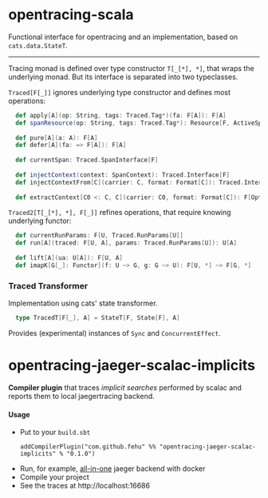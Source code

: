 # opentracing-scala

Functional interface for opentracing and an implementation, based on `cats.data.StateT`.

--------------------------------

Tracing monad is defined over type constructor `T[_[*], *]`, that wraps the underlying monad.
But its interface is separated into two typeclasses.

`Traced[F[_]]` ignores underlying type constructor and defines most operations:
```scala
  def apply[A](op: String, tags: Traced.Tag*)(fa: F[A]): F[A]
  def spanResource(op: String, tags: Traced.Tag*): Resource[F, ActiveSpan]
    
  def pure[A](a: A): F[A]
  def defer[A](fa: => F[A]): F[A]
  
  def currentSpan: Traced.SpanInterface[F]
  
  def injectContext(context: SpanContext): Traced.Interface[F]
  def injectContextFrom[C](carrier: C, format: Format[C]): Traced.Interface[F]
  
  def extractContext[C0 <: C, C](carrier: C0, format: Format[C]): F[Option[C0]] 
```

`Traced2[T[_[*], *], F[_]]` refines operations, that require knowing underlying functor:
```scala
  def currentRunParams: F[U, Traced.RunParams[U]]
  def run[A](traced: F[U, A], params: Traced.RunParams[U]): U[A]
  
  def lift[A](ua: U[A]): F[U, A]
  def imapK[G[_]: Functor](f: U ~> G, g: G ~> U): F[U, *] ~> F[G, *]
``` 

### Traced Transformer

Implementation using cats' state transformer.
```scala
  type TracedT[F[_], A] = StateT[F, State[F], A]
```

Provides (experimental) instances of `Sync` and `ConcurrentEffect`.

# opentracing-jaeger-scalac-implicits

**Compiler plugin** that traces _implicit searches_ performed by scalac
and reports them to local jaegertracing backend.


#### Usage 
- Put to your `build.sbt`
    ```sbtshell
    addCompilerPlugin("com.github.fehu" %% "opentracing-jaeger-scalac-implicits" % "0.1.0")
    ```
- Run, for example, [all-in-one](https://www.jaegertracing.io/docs/1.8/getting-started/#all-in-one) jaeger backend with docker
- Compile your project
- See the traces at http://localhost:16686

